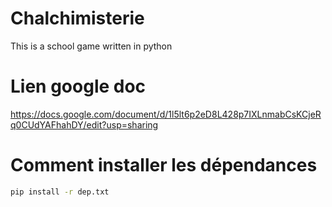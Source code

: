 # Chalchimisterie
This is a school game written in python

# Lien google doc
https://docs.google.com/document/d/1l5lt6p2eD8L428p7IXLnmabCsKCjeRq0CUdYAFhahDY/edit?usp=sharing

# Comment installer les dépendances

```bash
pip install -r dep.txt
```